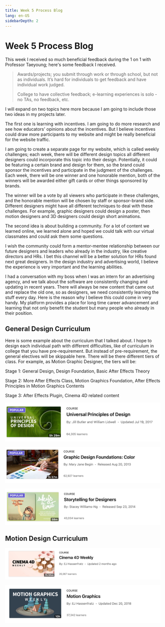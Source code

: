 ```yaml
---
title: Week 5 Process Blog
lang: en-US
sidebarDepth: 2
---
```


# Week 5 Process Blog

This week I received so much beneficial feedback during the 1 on 1 with Professor Taeyoung; here's some feedback I received. 

> Awards/projects; you submit through work or through school, but not as individuals. It’s hard for individuals to get feedback and have individual work judged.
>
> College to have collective feedback; e-learning experiences is solo - no TAs, no feedback, etc.

I will expand on two topics here more because I am going to include those two ideas in my projects later.

The first one is learning with incentives. I am going to do more research and see how educators' opinions about the incentives. But I believe incentives could draw more participants to my website and might be really beneficial for the website traffic. 

I am going to create a separate page for my website, which is called weekly challenges; each week, there will be different design topics all different designers could incorporate this topic into their design. Potentially, it could be featuring a certain brand and design for them, so the brand could sponsor the incentives and participate in the judgment of the challenges. Each week, there will be one winner and one honorable mention, both of the winners will be awarded either gift cards or other things sponsored by brands. 

The winner will be a vote by all viewers who participate in these challenges, and the honorable mention will be chosen by staff or sponsor-brand side. Different designers might have all different techniques to deal with these challenges. For example, graphic designers could design a poster, then motion designers and 3D designers could design short animations. 

The second idea is about building a community. For a lot of content we learned online, we learned alone and hoped we could talk with our virtual classmates and could ask them some questions. 

I wish the community could form a mentor-mentee relationship between our future designers and leaders who already in the industry, like creative directors and HRs. I bet this channel will be a better solution for HRs found next great designers. In the design industry and advertising world, I believe the experience is very important and the learning abilities. 

I had a conversation with my boss when I was an intern for an advertising agency, and we talk about the software are consistently changing and updating in recent years. There will always be new content that came out and replace the old one, so as designers, we need consistently learning the stuff every day. Here is the reason why I believe this could come in very handy. My platform provides a place for long time career advancement and learning that not only benefit the student but many people who already in their position. 



## General Design Curriculum

Here is some example about the curriculum that I talked about. I hope to design each individual path with different difficulties, like of curriculum in college that you have pre-requirement. But instead of pre-requirement, the general electives will be skippable here. There will be there different tiers of class. For example, as Motion Graphic Designer, the tiers will be:  

Stage 1: General Design, Design Foundation, Basic After Effects Theory 

Stage 2: More After Effects Class, Motion Graphics Foundation, After Effects Principles in Motion Graphics Contents 

Stage 3: After Effects Plugin, Cinema 4D related content

![](https://raw.githubusercontent.com/irwinchyi/imgbed/master/img/20210317172912.png)

![](https://raw.githubusercontent.com/irwinchyi/imgbed/master/img/20210317172935.png)

![](https://raw.githubusercontent.com/irwinchyi/imgbed/master/img/20210317173012.png)

## Motion Design Curriculum

![](https://raw.githubusercontent.com/irwinchyi/imgbed/master/img/20210317173117.png)

![](https://raw.githubusercontent.com/irwinchyi/imgbed/master/img/20210317173138.png)

